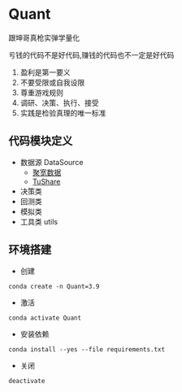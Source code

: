 # Quant

跟坤哥真枪实弹学量化

亏钱的代码不是好代码,赚钱的代码也不一定是好代码

1. 盈利是第一要义
2. 不要受限或自我设限
3. 尊重游戏规则
4. 调研、决策、执行、接受
5. 实践是检验真理的唯一标准

## 代码模块定义

- 数据源 DataSource
  - [聚宽数据](https://www.joinquant.com/)
  - [TuShare](https://www.tushare.pro/)
- 决策类
- 回测类
- 模拟类
- 工具类 utils

## 环境搭建

- 创建

```shell
conda create -n Quant=3.9
```

- 激活

```shell
conda activate Quant
```

- 安装依赖

```shell
conda install --yes --file requirements.txt
```

- 关闭

```shell
deactivate
```
